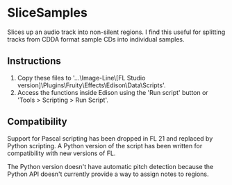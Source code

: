 # SliceSamples
Slices up an audio track into non-silent regions. I find this useful for splitting tracks from CDDA format sample CDs into individual samples.

## Instructions
1. Copy these files to '...\Image-Line\\\[FL Studio version]\Plugins\Fruity\Effects\Edison\Data\Scripts'.
2. Access the functions inside Edison using the 'Run script' button or 'Tools > Scripting > Run Script'.

## Compatibility
Support for Pascal scripting has been dropped in FL 21 and replaced by Python scripting. A Python version of the script has been written for compatibility with new versions of FL.

The Python version doesn't have automatic pitch detection because the Python API doesn't currently provide a way to assign notes to regions.
